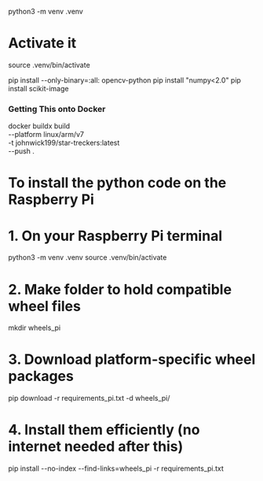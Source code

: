 python3 -m venv .venv

# Activate it
source .venv/bin/activate

pip install --only-binary=:all: opencv-python 
pip install "numpy<2.0"
pip install scikit-image

### Getting This onto Docker


docker buildx build \
  --platform linux/arm/v7 \
  -t johnwick199/star-treckers:latest \
  --push .

# To install the python code on the Raspberry Pi
# 1. On your Raspberry Pi terminal
python3 -m venv .venv
source .venv/bin/activate

# 2. Make folder to hold compatible wheel files
mkdir wheels_pi

# 3. Download platform-specific wheel packages
pip download -r requirements_pi.txt -d wheels_pi/

# 4. Install them efficiently (no internet needed after this)
pip install --no-index --find-links=wheels_pi -r requirements_pi.txt
